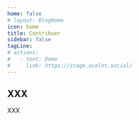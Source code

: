 ```yaml
---
home: false
# layout: BlogHome
icon: home
title: Contribuer
sidebar: false
tagLine: 
# actions:
#   - text: Demo
#     link: https://stage.ocelot.social/
---
```

## XXX

XXX

